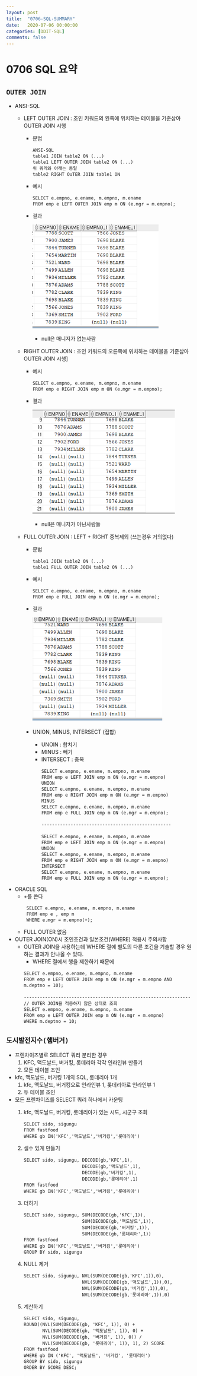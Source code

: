 ```yaml
---
layout: post
title:  "0706-SQL-SUMMARY"
date:   2020-07-06 00:00:00
categories: [DDIT-SQL]
comments: false
---
```


# 0706 SQL 요약

## `OUTER JOIN`
- ANSI-SQL
    - LEFT OUTER JOIN : 조인 키워드의 왼쪽에 위치하는 테이블을 기준삼아 OUTER JOIN 시행
        - 문법
            ```
            ANSI-SQL 
            table1 JOIN table2 ON (...)
            table1 LEFT OUTER JOIN table2 ON (...)
            위 쿼리와 아래는 동일
            table2 RIGHT OuTER JOIN table1 ON
            ```
        - 예시
            ```
            SELECT e.empno, e.ename, m.empno, m.ename
            FROM emp e LEFT OUTER JOIN emp m ON (e.mgr = m.empno);      
            ```
        - 결과
        
            ![결과](/img/0706/0706-1.PNG) 
            - null은 매니저가 없는사람  
    - RIGHT OUTER JOIN : 조인 키워드의 오른쪽에 위치하는 테이블을 기준삼아 OUTER JOIN 시행]
        - 예시
            ```
            SELECT e.empno, e.ename, m.empno, m.ename
            FROM emp e RIGHT JOIN emp m ON (e.mgr = m.empno);
            ```
        - 결과
        
            ![결과](/img/0706/0706-2.PNG) 
            - null은 매니저가 아닌사람들
                
    - FULL OUTER JOIN : LEFT + RIGHT 중복제외 (쓰는경우 거의없다)
        - 문법
            ```
            table1 JOIN table2 ON (...)
            table1 FULL OUTER JOIN table2 ON (...)
            ```
        - 예시
            ```
            SELECT e.empno, e.ename, m.empno, m.ename
            FROM emp e FULL JOIN emp m ON (e.mgr = m.empno);
            ```
        - 결과

            ![결과](/img/0706/0706-3.PNG)
                           
        - UNION, MINUS, INTERSECT (집합)
            - UNOIN : 합치기
            - MINUS : 빼기 
            - INTERSECT : 중복
                ```
                SELECT e.empno, e.ename, m.empno, m.ename
                FROM emp e LEFT JOIN emp m ON (e.mgr = m.empno)
                UNION
                SELECT e.empno, e.ename, m.empno, m.ename
                FROM emp e RIGHT JOIN emp m ON (e.mgr = m.empno)
                MINUS
                SELECT e.empno, e.ename, m.empno, m.ename
                FROM emp e FULL JOIN emp m ON (e.mgr = m.empno);
              
                -------------------------------------------------
              
                SELECT e.empno, e.ename, m.empno, m.ename
                FROM emp e LEFT JOIN emp m ON (e.mgr = m.empno)
                UNION
                SELECT e.empno, e.ename, m.empno, m.ename
                FROM emp e RIGHT JOIN emp m ON (e.mgr = m.empno)
                INTERSECT
                SELECT e.empno, e.ename, m.empno, m.ename
                FROM emp e FULL JOIN emp m ON (e.mgr = m.empno);
                ```
- ORACLE SQL
    - +를 쓴다
       ```
        SELECT e.empno, e.ename, m.empno, m.ename
        FROM emp e , emp m
        WHERE e.mgr = m.empno(+);
       ```
    - FULL OUTER 없음
- OUTER JOIN(ON)시 조인조건과 일본조건(WHERE) 적용시 주의사항
    - OUTER JOIN을 사용하는데 WHERE 절에 별도의 다른 조건을 기술할 경우 원하는 결과가 안나올 수 있다.
        - WHERE 절에서 행을 제한하기 때문에
        ```
        SELECT e.empno, e.ename, m.empno, m.ename
        FROM emp e LEFT OUTER JOIN emp m ON (e.mgr = m.empno AND m.deptno = 10);
        
        ---------------------------------------------------------------
        // OUTER JOIN을 적용하지 않은 상태로 조회
        SELECT e.empno, e.ename, m.empno, m.ename
        FROM emp e LEFT OUTER JOIN emp m ON (e.mgr = m.empno)
        WHERE m.deptno = 10;
        ```
## `도시발전지수(햄버거)`
- 프렌차이즈별로 SELECT 쿼리 분리한 경우
    1. KFC, 맥도날드, 버거킹, 롯데리아 각각 인라인뷰 만들기
    2. 모든 테이블 조인
- kfc, 맥도날드, 버거킹 1개의 SQL, 롯데리아 1개
    1. kfc, 맥도날드, 버거킹으로 인라인뷰 1, 롯데리아로 인라인뷰 1 
    2. 두 테이블 조인
- 모든 프렌차이즈를 SELECT 쿼리 하나에서 카운팅
    1. kfc, 맥도날드, 버거킹, 롯데리아가 있는 시도, 시군구 조회
        ```
        SELECT sido, sigungu
        FROM fastfood
        WHERE gb IN('KFC','맥도날드','버거킹','롯데리아')
        ```
    2. 셀수 있게 만들기
        ```
        SELECT sido, sigungu, DECODE(gb,'KFC',1),
                              DECODE(gb,'맥도날드',1),
                              DECODE(gb,'버거킹',1),
                              DECODE(gb,'롯데리아',1)
        FROM fastfood
        WHERE gb IN('KFC','맥도날드','버거킹','롯데리아')
        ```    
       
    3. 더하기
        ```
        SELECT sido, sigungu, SUM(DECODE(gb,'KFC',1)),
                              SUM(DECODE(gb,'맥도날드',1)),
                              SUM(DECODE(gb,'버거킹',1)),
                              SUM(DECODE(gb,'롯데리아',1))
        FROM fastfood
        WHERE gb IN('KFC','맥도날드','버거킹','롯데리아')
        GROUP BY sido, sigungu
        ```
    4. NULL 제거
        ```
        SELECT sido, sigungu, NVL(SUM(DECODE(gb,'KFC',1)),0),
                              NVL(SUM(DECODE(gb,'맥도날드',1)),0),
                              NVL(SUM(DECODE(gb,'버거킹',1)),0),
                              NVL(SUM(DECODE(gb,'롯데리아',1)),0)
        ```
    5. 계산하기
        ```
        SELECT sido, sigungu, 
        ROUND((NVL(SUM(DECODE(gb, 'KFC', 1)), 0) + 
               NVL(SUM(DECODE(gb, '맥도날드', 1)), 0) +
               NVL(SUM(DECODE(gb, '버거킹', 1)), 0)) /
               NVL(SUM(DECODE(gb, '롯데리아', 1)), 1), 2) SCORE
        FROM fastfood   
        WHERE gb IN ('KFC', '맥도날드', '버거킹', '롯데리아')
        GROUP BY sido, sigungu
        ORDER BY SCORE DESC;
        ```

